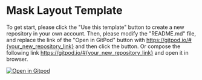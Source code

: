 

# Mask Layout Template

To get start, please click the "Use this template" button to create a new repository in your own account. Then, please modify the "README.md" file, and replace the link of the "Open in GitPod" button with https://gitpod.io/#{your_new_repository_link} and then click the button. Or compose the following link https://gitpod.io/#{your_new_repository_link} and open it in browser.

[![Open in Gitpod](https://gitpod.io/button/open-in-gitpod.svg)](https://gitpod.io/#https://github.com/UCSB-IPL/Mask-Template.git)
